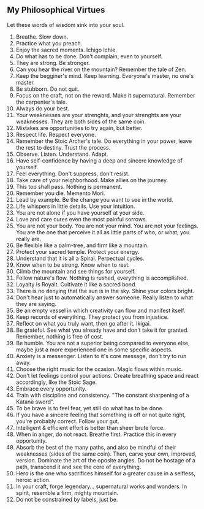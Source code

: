 My Philosophical Virtues
---
Let these words of wisdom sink into your soul.

1.  Breathe. Slow down.
2.  Practice what you preach.
3.  Enjoy the sacred moments. Ichigo Ichie.
4.  Do what has to be done. Don't complain, even to yourself.
5.  They are strong. Be stronger.
6.  Can you hear the river on the mountain? Remember the tale of Zen.
7.  Keep the begginer's mind. Keep learning. Everyone's master, no one's master.
8.  Be stubborn. Do not quit.
9.  Focus on the craft, not on the reward. Make it supernatural. Remember the carpenter's tale.
10. Always do your best.
11. Your weaknesses are your strenghts, and your strenghts are your weaknesses. They are both sides of the same coin.
12. Mistakes are opportunities to try again, but better.
13. Respect life. Respect everyone.
14. Remember the Stoic Archer's tale. Do everything in your power, leave the rest to destiny. Trust the process.
15. Observe. Listen. Understand. Adapt.
16. Have self-confidence by having a deep and sincere knowledge of yourself.
17. Feel everything. Don't suppress, don't resist.
18. Take care of your neighborhood. Make allies on the journey.
19. This too shall pass. Nothing is permanent.
20. Remember you die. Memento Mori.
21. Lead by example. Be the change you want to see in the world. 
22. Life whispers in little details. Use your intuition.
23. You are not alone if you have yourself at your side.
24. Love and care cures even the most painful sorrows.
25. You are not your body. You are not your mind. You are not your feelings. You are the one that perceive it all as little parts of who, or what, you really are.
26. Be flexible like a palm-tree, and firm like a mountain.
27. Protect your sacred temple. Protect your energy.
28. Understand that it is all a Spiral. Perpectual cycles.
29. Know when to be strong. Know when to rest.
30. Climb the mountain and see things for yourself.
31. Follow nature's flow. Nothing is rushed, everything is accomplished.
32. Loyalty is Royalt. Cultivate it like a sacred bond.
33. There is no denying that the sun is in the sky. Shine your colors bright.
34. Don't hear just to automatically answer someone. Really listen to what they are saying.
35. Be an empty vessel in which creativity can flow and manifest itself.
36. Keep records of everything. They protect you from injustice.
37. Reflect on what you truly want, then go after it. Ikigai.
38. Be grateful. See what you already have and don't take it for granted. Remember, nothing is free of cost.
39. Be humble. You are not a superior being compared to everyone else, maybe just a more experienced one in some specific aspects.
40. Anxiety is a messenger. Listen to it's core message, don't try to run away.
41. Choose the right music for the ocasion. Magic flows within music.
42. Don't let feelings control your actions. Create breathing space and react accordingly, like the Stoic Sage.
43. Embrace every opportunity.
44. Train with discipline and consistency. "The constant sharpening of a Katana sword".
45. To be brave is to feel fear, yet still do what has to be done.
46. If you have a sincere feeling that something is off or not quite right, you're probably correct. Follow your gut.
47. Intelligent & efficient effort is better than sheer brute force.
48. When in anger, do not react. Breathe first. Practice this in every opportunity.
49. Absorb the best of the many paths, and also be mindful of their weaknesses (sides of the same coin). Then, carve your own, improved, version. Dominate the art of the oposite angles. Do not be hostage of a path, transcend it and see the core of everything.
50. Hero is the one who sacrifices himself for a greater cause in a selfless, heroic action.
51. In your craft, forge legendary... supernatural works and wonders. In spirit, resemble a firm, mighty mountain.
52. Do not be constrained by labels, just be.
